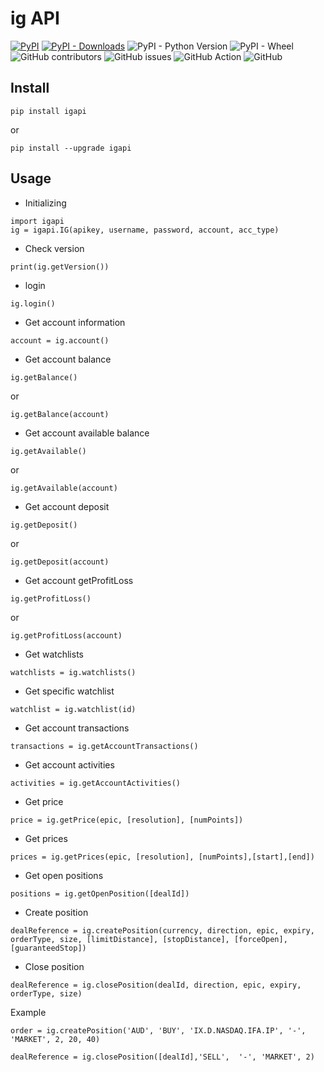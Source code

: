 # ig API

[![PyPI](https://img.shields.io/pypi/v/igapi)](https://pypi.org/project/igapi/)
[![PyPI - Downloads](https://img.shields.io/pypi/dm/igapi)](https://pypistats.org/packages/igapi)
![PyPI - Python Version](https://img.shields.io/pypi/pyversions/igapi)
![PyPI - Wheel](https://img.shields.io/pypi/wheel/igapi)
![GitHub contributors](https://img.shields.io/github/contributors/Iceloof/IG-API)
![GitHub issues](https://img.shields.io/github/issues-raw/Iceloof/IG-API)
![GitHub Action](https://github.com/Iceloof/IG-API/workflows/GitHub%20Action/badge.svg)
![GitHub](https://img.shields.io/github/license/Iceloof/IG-API)

## Install
```
pip install igapi
```
or
```
pip install --upgrade igapi
```
## Usage
- Initializing
```
import igapi
ig = igapi.IG(apikey, username, password, account, acc_type)
```
- Check version
```
print(ig.getVersion())
```
- login
```
ig.login()
```
- Get account information
```
account = ig.account()
```
- Get account balance
```
ig.getBalance()
```
or
```
ig.getBalance(account)
```
- Get account available balance
```
ig.getAvailable()
```
or
```
ig.getAvailable(account)
```
- Get account deposit
```
ig.getDeposit()
```
or
```
ig.getDeposit(account)
```
- Get account getProfitLoss
```
ig.getProfitLoss()
```
or
```
ig.getProfitLoss(account)
```
- Get watchlists
```
watchlists = ig.watchlists()
```
- Get specific watchlist
```
watchlist = ig.watchlist(id)
```
- Get account transactions
```
transactions = ig.getAccountTransactions()
```
- Get account activities
```
activities = ig.getAccountActivities()
```
- Get price
```
price = ig.getPrice(epic, [resolution], [numPoints])
```
- Get prices
```
prices = ig.getPrices(epic, [resolution], [numPoints],[start],[end])
```
- Get open positions
```
positions = ig.getOpenPosition([dealId])
```
- Create position
```
dealReference = ig.createPosition(currency, direction, epic, expiry, orderType, size, [limitDistance], [stopDistance], [forceOpen], [guaranteedStop])
```
- Close position
```
dealReference = ig.closePosition(dealId, direction, epic, expiry, orderType, size)
```

Example
```
order = ig.createPosition('AUD', 'BUY', 'IX.D.NASDAQ.IFA.IP', '-', 'MARKET', 2, 20, 40)

dealReference = ig.closePosition([dealId],'SELL',  '-', 'MARKET', 2)

```
